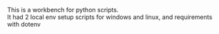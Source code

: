 This is a workbench for python scripts.  
It had 2 local env setup scripts for windows and linux, and requirements with dotenv